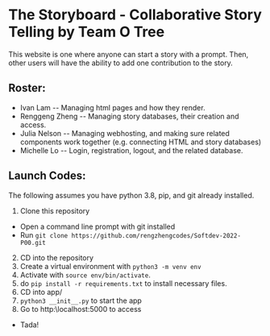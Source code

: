 # The Storyboard - Collaborative Story Telling by Team O Tree
This website is one where anyone can start a story with a prompt. Then, other users will have the ability to add one contribution to the story.
## Roster:
 * Ivan Lam -- Managing html pages and how they render.
 * Renggeng Zheng -- Managing story databases, their creation and access.
 * Julia Nelson -- Managing webhosting, and making sure related components work together (e.g. connecting HTML and story databases)
 * Michelle Lo -- Login, registration, logout, and the related database.
## Launch Codes:
The following assumes you have python 3.8, pip, and git already installed.
1. Clone this repository
 * Open a command line prompt with git installed
 * Run ```git clone https://github.com/rengzhengcodes/Softdev-2022-P00.git```
 2. CD into the repository
 3. Create a virtual environment with ```python3 -m venv env```
 4. Activate with ```source env/bin/activate```.
 5. do ```pip install -r requirements.txt``` to install necessary files.
 6. CD into app/
 8. ```python3 __init__.py``` to start the app
 7. Go to http:\\localhost:5000 to access
 * Tada!
